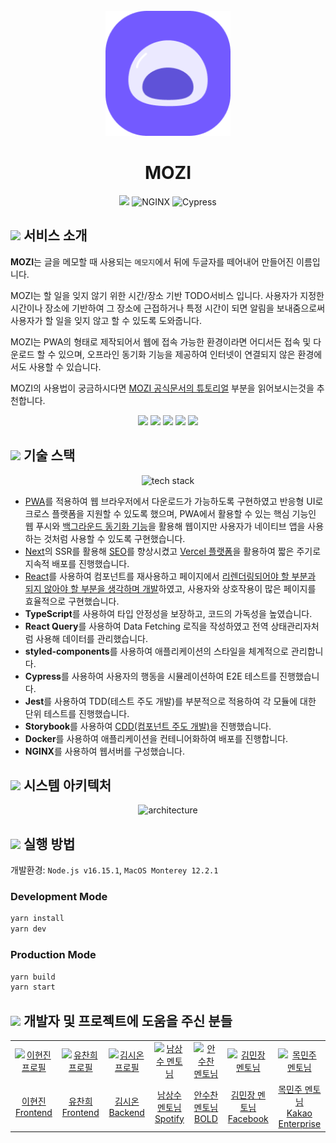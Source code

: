 <div align="center">
  <br/>
  <img src="./public/logo.png" alt="MOZI" width="200px" height="200px"> 
  <h1>MOZI</h1>
      <a href="https://hits.seeyoufarm.com"><img src="https://hits.seeyoufarm.com/api/count/incr/badge.svg?url=https%3A%2F%2Fgithub.com%2Fteam-yaza%2Fmozi-client&count_bg=%23735AFF&title_bg=%23775EFF&icon=checkmarx.svg&icon_color=%23FFFFFF&title=MOZI&edge_flat=false"/></a>  
     <img src="https://img.shields.io/badge/NGINX-Active-2ea04?&logo=nginx&logoColor=white" alt="NGINX" />
      <img src="https://img.shields.io/endpoint?url=https://dashboard.cypress.io/badge/simple/zyvbtc/develop&style=flat&logo=cypress" alt="Cypress" />
      
</div>
     <!-- [![mozi-client](https://img.shields.io/endpoint?url=https://dashboard.cypress.io/badge/simple/zyvbtc/develop&style=flat&logo=cypress)](https://dashboard.cypress.io/projects/zyvbtc/runs) -->
    <!-- <img src="https://img.shields.io/github/v/release/ssafy-mate/ssafy-mate_front-end?color=%23068fc6" alt="GitHub release (latest by date)" /> -->

<!-- ## 목차

1. [**서비스 소개**](#1)
2. [**기술스택**](#2)
3. [**실행 방법**](#3)
4. [**개발자 및 프로젝트에 도움을 주신 분들**](#4)
5. [**MOZI 공식문서**](https://mozi.vercel.app/blog)
6. [**디자인**](https://www.figma.com/file/eyC5lWrJFnF0q7g3YSstD0/MOZI?node-id=0%3A1)
7. [**스토리북**](https://634bb73decf851b7e9bcd559-ozmokojofk.chromatic.com/)
8. [**팀 노션**](https://roomy-phone-06d.notion.site/MOZI-92625391b533460fb797bbce9f8839dfs) -->

<div id="1"></div>

## <img height="25px" src="https://user-images.githubusercontent.com/63354527/201579700-89054ca7-c1cd-45f5-87fb-b1535ba06b3b.svg" /> 서비스 소개

**MOZI**는 글을 메모할 때 사용되는 `메모지`에서 뒤에 두글자를 떼어내어 만들어진 이름입니다.

MOZI는 할 일을 잊지 않기 위한 시간/장소 기반 TODO서비스 입니다. 사용자가 지정한 시간이나 장소에 기반하여 그 장소에 근접하거나 특정 시간이 되면 알림을 보내줌으로써 사용자가 할 일을 잊지 않고 할 수 있도록 도와줍니다.

MOZI는 PWA의 형태로 제작되어서 웹에 접속 가능한 환경이라면 어디서든 접속 및 다운로드 할 수 있으며, 오프라인 동기화 기능을 제공하여 인터넷이 연결되지 않은 환경에서도 사용할 수 있습니다.

MOZI의 사용법이 궁금하시다면 [MOZI 공식문서의 튜토리얼](https://mozi.vercel.app/docs/intro) 부분을 읽어보시는것을 추천합니다.

<p align="center">

<img width='18%' src="https://user-images.githubusercontent.com/63354527/201575336-d2801cb8-5479-4435-a425-2c382148c1c4.png" />
<img width='18%' src="https://user-images.githubusercontent.com/63354527/201576998-43de5e8a-3a1c-4fb9-9cd4-f41574cb67c9.png" />
<img width='18%' src="https://user-images.githubusercontent.com/63354527/201577169-1dbb5e3b-5f96-4f0f-bd1d-3088dd2e1c84.png" />
<img width='18%' src="https://user-images.githubusercontent.com/63354527/201577319-ef2462ee-6455-49f6-be37-9398f62059a4.png" />
<img width='18%' src="https://user-images.githubusercontent.com/63354527/201577903-4583e90b-6fd1-48f0-a70b-319512d5cedb.png" />

</p>

<div id="2"></div>

## <img height="25px" src="https://user-images.githubusercontent.com/63354527/201579700-89054ca7-c1cd-45f5-87fb-b1535ba06b3b.svg" /> 기술 스택

<p align="center">
  <img src="https://user-images.githubusercontent.com/63354527/201574541-477a69ee-6539-4b33-b435-9b887473df34.png" alt="tech stack"/>
</p>

- [PWA](https://mozi.vercel.app/blog/thinking-about-pwa)를 적용하여 웹 브라우저에서 다운로드가 가능하도록 구현하였고 반응형 UI로 크로스 플랫폼을 지원할 수 있도록 했으며, PWA에서 활용할 수 있는 핵심 기능인 웹 푸시와 [백그라운드 동기화 기능](https://mozi.vercel.app/blog/background-sync)을 활용해 웹이지만 사용자가 네이티브 앱을 사용하는 것처럼 사용할 수 있도록 구현했습니다.
- [Next](https://mozi.vercel.app/blog/rendering-patterns)의 SSR를 활용해 [SEO](https://mozi.vercel.app/blog/seo)를 향상시켰고 [Vercel 플랫폼](https://vercel.com/)을 활용하여 짧은 주기로 지속적 배포를 진행했습니다.
- [React](https://mozi.vercel.app/blog/thinking-in-react)를 사용하여 컴포넌트를 재사용하고 페이지에서 [리렌더링되어야 할 부분과 되지 않아야 할 부분을 생각하며 개발](https://velog.io/@hyunjine/React-Rendering-Optimization)하였고, 사용자와 상호작용이 많은 페이지를 효율적으로 구현했습니다.
- **TypeScript**를 사용하여 타입 안정성을 보장하고, 코드의 가독성을 높였습니다.
- **React Query**를 사용하여 Data Fetching 로직을 작성하였고 전역 상태관리자처럼 사용해 데이터를 관리했습니다.
- **styled-components**를 사용하여 애플리케이션의 스타일을 체계적으로 관리합니다.
- **Cypress**를 사용하여 사용자의 행동을 시뮬레이션하여 E2E 테스트를 진행했습니다.
- **Jest**를 사용하여 TDD(테스트 주도 개발)를 부분적으로 적용하여 각 모듈에 대한 단위 테스트를 진행했습니다.
- **Storybook**를 사용하여 [CDD(컴포넌트 주도 개발)](https://hyunjinee.tistory.com/75)을 진행했습니다.
- **Docker**를 사용하여 애플리케이션을 컨테니어화하여 배포를 진행합니다.
- **NGINX**를 사용하여 웹서버를 구성했습니다.

<div id="3"></div>

## <img height="25px" src="https://user-images.githubusercontent.com/63354527/201579700-89054ca7-c1cd-45f5-87fb-b1535ba06b3b.svg" /> 시스템 아키텍처

<p align="center">
  <img src="https://user-images.githubusercontent.com/63354527/200804672-894f4f1a-2ff5-4804-b68d-61b767df1e77.png" alt="architecture"/>
</p>

## <img height="25px" src="https://user-images.githubusercontent.com/63354527/201579700-89054ca7-c1cd-45f5-87fb-b1535ba06b3b.svg" /> 실행 방법

개발환경: `Node.js v16.15.1`, `MacOS Monterey 12.2.1`

### Development Mode

```sh
yarn install
yarn dev
```

### Production Mode

```sh
yarn build
yarn start
```

<div id="4"></div>

## <img height="25px" src="https://user-images.githubusercontent.com/63354527/201579700-89054ca7-c1cd-45f5-87fb-b1535ba06b3b.svg" /> 개발자 및 프로젝트에 도움을 주신 분들

<table>
  <tr>
    <td align="center" width="150px">
      <a href="https://github.com/hyunjinee" target="_blank">
        <img src="https://avatars.githubusercontent.com/u/63354527?v=4" alt="이현진 프로필" />
      </a>
    </td>
    <td align="center" width="150px">
      <a href="https://github.com/HanCiHu" target="_blank">
        <img src="https://avatars.githubusercontent.com/u/51700274?v=4" alt="유찬희 프로필" />
      </a>
    </td>
    <td align="center" width="150px">
      <a href="https://github.com/sion-k" target="_blank">
        <img src="https://avatars.githubusercontent.com/u/44183313?v=4" alt="김시온 프로필" />
      </a>
    </td>
    <td align="center" width="150px">
      <a href="https://github.com/SangsooNam" target="_blank">
        <img src="https://avatars.githubusercontent.com/u/4193335?v=4" alt="남상수 멘토님" />
      </a>
    </td>
    <td align="center" width="150px">
      <a href="https://github.com/dobestan" target="_blank">
        <img src="https://avatars.githubusercontent.com/u/4688315?v=4" alt="안수찬 멘토님" />
      </a>
    </td>
     <td align="center" width="150px">
      <a href="https://github.com/minjang" target="_blank">
        <img src="https://avatars.githubusercontent.com/u/3934665?v=4" alt="김민장 멘토님" />
      </a>
    </td>
     <td align="center" width="150px">
      <a href="https://github.com/gv0413" target="_blank">
        <img src="https://avatars.githubusercontent.com/u/39872935?v=4" alt="목민주 멘토님" />
      </a>
    </td>
  </tr>
  <tr> 
   <td align="center">
      <a href="https://github.com/hyunjinee" target="_blank">
        이현진<br /> 
        Frontend
      </a>
    </td>
    <td align="center">
      <a href="https://github.com/HanCiHu" target="_blank">
        유찬희<br />
        Frontend
      </a>
    </td>
    <td align="center">
      <a href="https://github.com/sion-k" target="_blank">
        김시온<br />
        Backend
      </a>
    </td>
    <td align="center">
      <a href="https://github.com/sangsoo" target="_blank">
        남상수 멘토님<br />
      </a>
      <a href="https://www.spotify.com/">Spotify</a>
    </td>
    <td align="center">
      <a href="https://github.com/dobestan" target="_blank">
        안수찬 멘토님<br />
      </a>
      <a href="https://www.thebold.co.kr/">BOLD</a>
    </td>
    <td align="center">
      <a href="https://github.com/minjang" target="_blank">
        김민장 멘토님<br />
      </a>
      <a href="https://about.facebook.com/ko/meta/">Facebook</a>
    </td>
    <td align="center">
      <a href="https://github.com/gv0413" target="_blank">
        목민주 멘토님<br />
      </a>
      <a href="https://kakaoenterprise.com/">Kakao Enterprise</a>
    </td>
  </tr>
</table>

